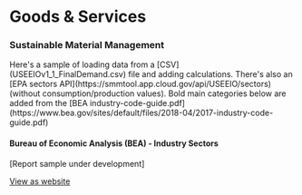 # Goods & Services

### Sustainable Material Management

<span class='hideMidsize'>
Here's a sample of loading data from a [CSV](USEEIOv1_1_FinalDemand.csv) file and adding calculations. 
There's also an [EPA sectors API](https://smmtool.app.cloud.gov/api/USEEIO/sectors) (without consumption/production values). 
Bold main categories below are added from the [BEA industry-code-guide.pdf](https://www.bea.gov/sites/default/files/2018-04/2017-industry-code-guide.pdf) 
</span>

<!--
[USEEIOv1_1_FinalDemand.csv](USEEIOv1_1_FinalDemand.csv)

Source:
https://stategov.github.io/us/bea/USEEIOv1.1_FinalDemand.csv
-->

#### Bureau of Economic Analysis (BEA) - <span style='white-space:nowrap'>Industry Sectors</span>
[Report sample under development]  

<!--in Millions-->


<div class="showGit">
<a href="https://modelearth.github.io/community/samples/dataset">View as website</a>
</div>